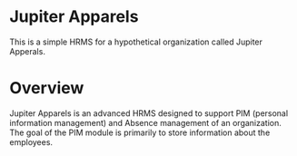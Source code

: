 # Jupiter Apparels
This is a simple HRMS for a hypothetical organization called Jupiter Apperals.

# Overview
Jupiter Apparels is an advanced HRMS designed to support PIM (personal information management) and Absence management of an organization. The goal of the PIM module is 
primarily to store information about the employees. 
